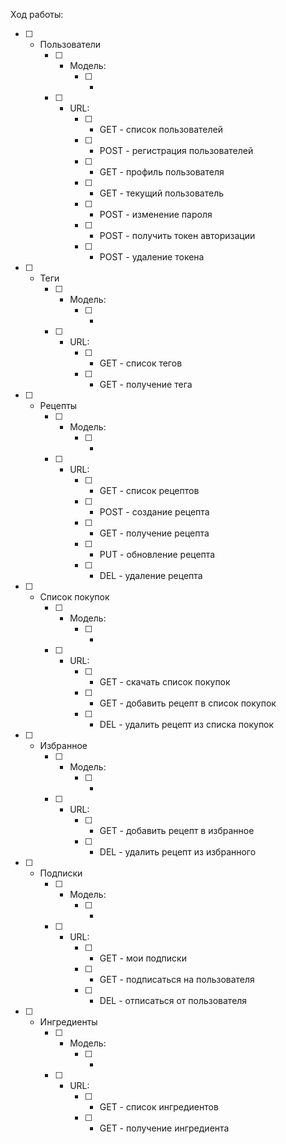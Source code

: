 Ход работы:

- [ ] - Пользователи
    - [ ] - Модель:
        - [ ] - 
    - [ ] - URL:
        - [ ] - GET - список пользователей
        - [ ] - POST - регистрация пользователей
        - [ ] - GET - профиль пользователя
        - [ ] - GET - текущий пользователь
        - [ ] - POST - изменение пароля
        - [ ] - POST - получить токен авторизации
        - [ ] - POST - удаление токена
- [ ] - Теги
    - [ ] - Модель:
        - [ ] - 
    - [ ] - URL:
        - [ ] - GET - список тегов
        - [ ] - GET - получение тега
- [ ] - Рецепты
    - [ ] - Модель:
        - [ ] -
    - [ ] - URL:
        - [ ] - GET - список рецептов
        - [ ] - POST - создание рецепта
        - [ ] - GET - получение рецепта
        - [ ] - PUT - обновление рецепта
        - [ ] - DEL - удаление рецепта
- [ ] - Список покупок
    - [ ] - Модель:
        - [ ] - 
    - [ ] - URL:
        - [ ] - GET - скачать список покупок
        - [ ] - GET - добавить рецепт в список покупок
        - [ ] - DEL - удалить рецепт из списка покупок
- [ ] - Избранное
    - [ ] - Модель:
        - [ ] - 
    - [ ] - URL:
        - [ ] - GET - добавить рецепт в избранное
        - [ ] - DEL - удалить рецепт из избранного
- [ ] - Подписки
    - [ ] - Модель:
        - [ ] - 
    - [ ] - URL:
        - [ ] - GET - мои подписки
        - [ ] - GET - подписаться на пользователя
        - [ ] - DEL - отписаться от пользователя
- [ ] - Ингредиенты
    - [ ] - Модель:
        - [ ] - 
    - [ ] - URL:
        - [ ] - GET - список ингредиентов
        - [ ] - GET - получение ингредиента
